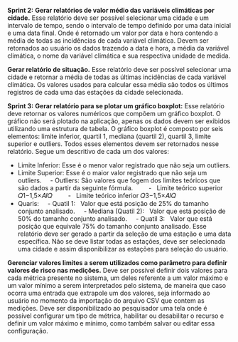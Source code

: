 **Sprint 2:**
**Gerar relatórios de valor médio das variáveis climáticas por cidade.**
Esse relatório deve ser possível selecionar uma cidade e um intervalo de tempo, sendo o intervalo de tempo definido por uma data inicial e uma data final. Onde é retornado um valor por data e hora contendo a média de todas as incidências de cada variável climática.
Devem ser retornados ao usuário os dados trazendo a data e hora, a média da variável climática, o nome da variável climática e sua respectiva unidade de medida.

**Gerar relatório de situação.**
Esse relatório deve ser possível selecionar uma cidade e retornar a média de todas as últimas incidências de cada variável climática. Os valores usados para calcular essa média são todos os últimos registros de cada uma das estações da cidade selecionada.

**Sprint 3:**
**Gerar relatório para se plotar um gráfico boxplot:**
Esse relatório deve retornar os valores numéricos que compõem um gráfico boxplot. O gráfico não será plotado na aplicação, apenas os dados devem ser exibidos utilizando uma estrutura de tabela.
O gráfico boxplot é composto por seis elementos: limite inferior, quartil 1, mediana (quartil 2), quartil 3, limite superior e outliers. Todos esses elementos devem ser retornados nesse relatório. Segue um descritivo de cada um dos valores:
- Limite Inferior: Esse é o menor valor registrado que não seja um outliers.
- Limite Superior: Esse é o maior valor registrado que não seja um outliers.
    - Outliers: São valores que fogem dos limites teóricos que são dados a partir da seguinte fórmula.
        -   Limite teórico superior 𝑄1−1,5×𝐴𝐼𝑄
        -   Limite teórico inferior 𝑄3−1,5×𝐴𝐼𝑄
- Quaris:
    - Quatil 1:   Valor que está posição de 25% do tamanho conjunto analisado.
    - Mediana (Quatil 2):   Valor que está posição de  50% do tamanho conjunto analisado.
    - Quatil 3:   Valor que está posição que equivale 75% do tamanho conjunto analisado.
Esse relatório deve ser gerado a partir da seleção de uma estação e uma data específica. 
Não se deve listar todas as estações, deve ser selecionada uma cidade e assim disponibilizar as estações para seleção do usuário.

**Gerenciar valores limites a serem utilizados como parâmetro para definir valores de risco nas medições.**
Deve ser possível definir dois valores para cada métrica presente no sistema, um deles referente a um valor máximo e um valor mínimo a serem interpretados pelo sistema, de maneira que caso ocorra uma entrada que extrapole um dos valores, seja informado ao usuário no momento da importação do arquivo CSV que contem as medições.
Deve ser disponibilizado ao pesquisador uma tela onde é possível configurar um tipo de métrica, habilitar ou desabilitar o recurso e definir um valor máximo e mínimo, como também salvar ou editar essa configuração.